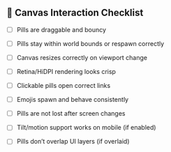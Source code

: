 ## 🧪 Canvas Interaction Checklist

- [ ] Pills are draggable and bouncy
- [ ] Pills stay within world bounds or respawn correctly
- [ ] Canvas resizes correctly on viewport change
- [ ] Retina/HiDPI rendering looks crisp
- [ ] Clickable pills open correct links
- [ ] Emojis spawn and behave consistently
- [ ] Pills are not lost after screen changes
- [ ] Tilt/motion support works on mobile (if enabled)
- [ ] Pills don’t overlap UI layers (if overlaid)

